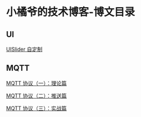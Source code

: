 # 小橘爷的技术博客-博文目录

## UI

[UISlider 自定制](https://github.com/yangxiaoju/Blogs/blob/master/iOS/UI/UISlider%20%E8%87%AA%E5%AE%9A%E5%88%B6.md)

## MQTT

[MQTT 协议（一）：理论篇](https://github.com/yangxiaoju/Blogs/blob/master/iOS/MQTT/MQTT%20%E5%8D%8F%E8%AE%AE%EF%BC%88%E4%B8%80%EF%BC%89%EF%BC%9A%E7%90%86%E8%AE%BA%E7%AF%87.md)

[MQTT 协议（二）：推送篇](https://github.com/yangxiaoju/Blogs/blob/master/iOS/MQTT/MQTT%20%E5%8D%8F%E8%AE%AE%EF%BC%88%E4%BA%8C%EF%BC%89%EF%BC%9A%E6%8E%A8%E9%80%81%E7%AF%87.md)

[MQTT 协议（三）：实战篇](https://github.com/yangxiaoju/Blogs/blob/master/iOS/MQTT/MQTT%20%E5%8D%8F%E8%AE%AE%EF%BC%88%E4%B8%89%EF%BC%89%EF%BC%9A%E5%AE%9E%E6%88%98%E7%AF%87.md)